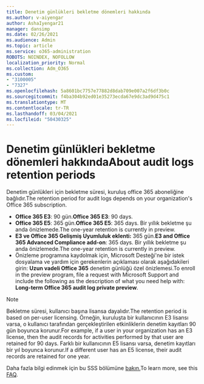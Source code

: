 ```yaml
---
title: Denetim günlükleri bekletme dönemleri hakkında
ms.author: v-aiyengar
author: AshaIyengar21
manager: dansimp
ms.date: 02/26/2021
ms.audience: Admin
ms.topic: article
ms.service: o365-administration
ROBOTS: NOINDEX, NOFOLLOW
localization_priority: Normal
ms.collection: Adm_O365
ms.custom:
- "3100005"
- "7327"
ms.openlocfilehash: 5a8601bc7757e77882d8dab709e007a2f6df3b0c
ms.sourcegitcommit: f4ba304b92ed01e35273ecda67e9dc3ad9d475c1
ms.translationtype: MT
ms.contentlocale: tr-TR
ms.lasthandoff: 03/04/2021
ms.locfileid: "50430325"
---
```

# <a name="about-audit-logs-retention-periods"></a><span data-ttu-id="ed916-102">Denetim günlükleri bekletme dönemleri hakkında</span><span class="sxs-lookup"><span data-stu-id="ed916-102">About audit logs retention periods</span></span>

<span data-ttu-id="ed916-103">Denetim günlükleri için bekletme süresi, kuruluş office 365 aboneliğine bağlıdır.</span><span class="sxs-lookup"><span data-stu-id="ed916-103">The retention period for audit logs depends on your organization's Office 365 subscription.</span></span>

- <span data-ttu-id="ed916-104">**Office 365 E3**: 90 gün.</span><span class="sxs-lookup"><span data-stu-id="ed916-104">**Office 365 E3**: 90 days.</span></span>
- <span data-ttu-id="ed916-105">**Office 365 E5**: 365 gün.</span><span class="sxs-lookup"><span data-stu-id="ed916-105">**Office 365 E5**: 365 days.</span></span> <span data-ttu-id="ed916-106">Bir yıllık bekletme şu anda önizlemede.</span><span class="sxs-lookup"><span data-stu-id="ed916-106">The one-year retention is currently in preview.</span></span>
- <span data-ttu-id="ed916-107">**E3 ve Office 365 Gelişmiş Uyumluluk eklenti:** 365 gün.</span><span class="sxs-lookup"><span data-stu-id="ed916-107">**E3 and Office 365 Advanced Compliance add-on**: 365 days.</span></span> <span data-ttu-id="ed916-108">Bir yıllık bekletme şu anda önizlemede.</span><span class="sxs-lookup"><span data-stu-id="ed916-108">The one-year retention is currently in preview.</span></span>
- <span data-ttu-id="ed916-109">Önizleme programına kaydolmak için, Microsoft Desteği'ne bir istek dosyalama ve yardım için gerekenlerin açıklaması olarak aşağıdakileri girin: **Uzun vadeli Office 365** denetim günlüğü özel önizlemesi.</span><span class="sxs-lookup"><span data-stu-id="ed916-109">To enroll in the preview program, file a request with Microsoft Support and include the following as the description of what you need help with: **Long-term Office 365 audit log private preview**.</span></span>
> [!NOTE]
> <span data-ttu-id="ed916-110">Bekletme süresi, kullanıcı başına lisansa dayalıdır.</span><span class="sxs-lookup"><span data-stu-id="ed916-110">The retention period is based on per-user licensing.</span></span> <span data-ttu-id="ed916-111">Örneğin, kuruluşta bir kullanıcının E3 lisansı varsa, o kullanıcı tarafından gerçekleştirilen etkinliklerin denetim kayıtları 90 gün boyunca korunur.</span><span class="sxs-lookup"><span data-stu-id="ed916-111">For example, if a user in your organization has an E3 license, then the audit records for activities performed by that user are retained for 90 days.</span></span> <span data-ttu-id="ed916-112">Farklı bir kullanıcının E5 lisansı varsa, denetim kayıtları bir yıl boyunca korunur.</span><span class="sxs-lookup"><span data-stu-id="ed916-112">If a different user has an E5 license, their audit records are retained for one year.</span></span>

<span data-ttu-id="ed916-113">Daha fazla bilgi edinmek için bu SSS bölümüne [bakın.](https://go.microsoft.com/fwlink/?linkid=2115336)</span><span class="sxs-lookup"><span data-stu-id="ed916-113">To learn more, see this [FAQ](https://go.microsoft.com/fwlink/?linkid=2115336).</span></span>